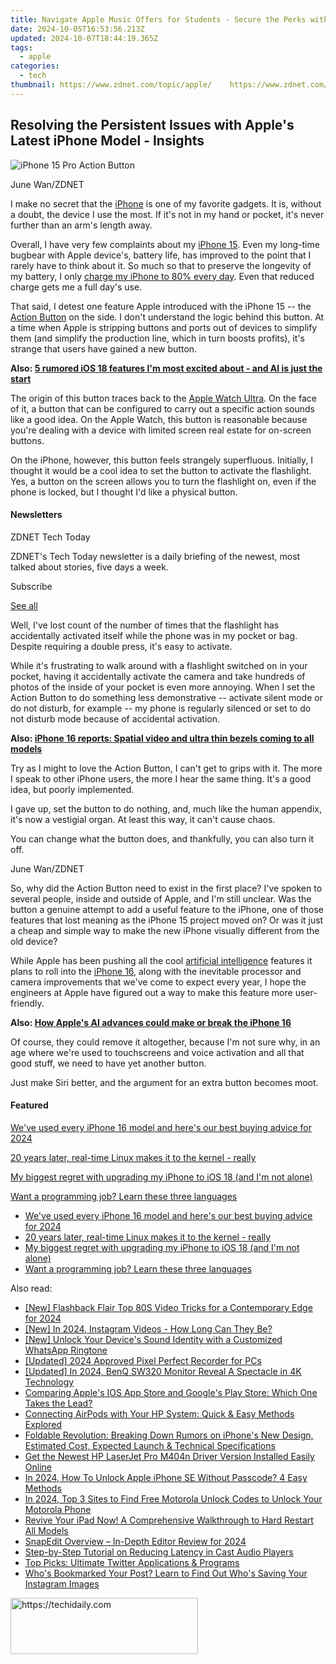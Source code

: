 ```yaml
---
title: Navigate Apple Music Offers for Students - Secure the Perks with Easy Steps!
date: 2024-10-05T16:53:56.213Z
updated: 2024-10-07T18:44:19.365Z
tags:
  - apple
categories:
  - tech
thumbnail: https://www.zdnet.com/topic/apple/    https://www.zdnet.com/a/img/resize/a2e5f286108d26cdcad1569403f85d7025506dec/2023/10/06/4a8acc85-595f-41bc-9ad5-eaac5903114d/img-1670.jpg?width=170&height=96&fit=crop&auto=webp
---
```


## Resolving the Persistent Issues with Apple's Latest iPhone Model - Insights

![iPhone 15 Pro Action Button](https://www.zdnet.com/a/img/resize/9e472a843c7f4d66edf60718d57f4713566ed10b/2023/09/12/a6948dbf-9491-4045-93a5-46764f0ab0f2/iphone-15-pro-titanium-action-button.jpg?auto=webp&width=1280)

June Wan/ZDNET

I make no secret that the [iPhone](https://www.zdnet.com/article/best-iphone/) is one of my favorite gadgets. It is, without a doubt, the device I use the most. If it's not in my hand or pocket, it's never further than an arm's length away.

Overall, I have very few complaints about my [iPhone 15](https://www.zdnet.com/article/iphone-15-plus-review/). Even my long-time bugbear with Apple device's, battery life, has improved to the point that I rarely have to think about it. So much so that to preserve the longevity of my battery, I only [charge my iPhone to 80% every day](https://www.zdnet.com/article/how-to-turn-on-80-charging-limit-on-the-iphone-15-to-save-battery-health/). Even that reduced charge gets me a full day's use.

That said, I detest one feature Apple introduced with the iPhone 15 -- the [Action Button](https://www.zdnet.com/article/how-to-use-the-iphone-15-pros-new-action-button-to-do-just-about-anything/) on the side. I don't understand the logic behind this button. At a time when Apple is stripping buttons and ports out of devices to simplify them (and simplify the production line, which in turn boosts profits), it's strange that users have gained a new button.

**Also: [5 rumored iOS 18 features I'm most excited about - and AI is just the start](https://www.zdnet.com/article/5-rumored-ios-18-features-im-most-excited-about-and-ai-is-just-the-start/)**

The origin of this button traces back to the [Apple Watch Ultra](https://www.zdnet.com/article/i-spent-a-week-with-the-apple-watch-ultra-2-and-heres-what-stood-out-the-most/). On the face of it, a button that can be configured to carry out a specific action sounds like a good idea. On the Apple Watch, this button is reasonable because you're dealing with a device with limited screen real estate for on-screen buttons.

On the iPhone, however, this button feels strangely superfluous. Initially, I thought it would be a cool idea to set the button to activate the flashlight. Yes, a button on the screen allows you to turn the flashlight on, even if the phone is locked, but I thought I'd like a physical button.

#### Newsletters

ZDNET Tech Today

ZDNET's Tech Today newsletter is a daily briefing of the newest, most talked about stories, five days a week.

 Subscribe

[See all](https://www.zdnet.com/newsletters/)

Well, I've lost count of the number of times that the flashlight has accidentally activated itself while the phone was in my pocket or bag. Despite requiring a double press, it's easy to activate.

While it's frustrating to walk around with a flashlight switched on in your pocket, having it accidentally activate the camera and take hundreds of photos of the inside of your pocket is even more annoying. When I set the Action Button to do something less demonstrative -- activate silent mode or do not disturb, for example -- my phone is regularly silenced or set to do not disturb mode because of accidental activation.

**Also: [iPhone 16 reports: Spatial video and ultra thin bezels coming to all models](https://www.zdnet.com/article/iphone-16-reports-spatial-video-and-ultra-thin-bezels-coming-to-all-models/)**

Try as I might to love the Action Button, I can't get to grips with it. The more I speak to other iPhone users, the more I hear the same thing. It's a good idea, but poorly implemented.

I gave up, set the button to do nothing, and, much like the human appendix, it's now a vestigial organ. At least this way, it can't cause chaos.

You can change what the button does, and thankfully, you can also turn it off.

June Wan/ZDNET

So, why did the Action Button need to exist in the first place? I've spoken to several people, inside and outside of Apple, and I'm still unclear. Was the button a genuine attempt to add a useful feature to the iPhone, one of those features that lost meaning as the iPhone 15 project moved on? Or was it just a cheap and simple way to make the new iPhone visually different from the old device?

While Apple has been pushing all the cool [artificial intelligence](https://www.zdnet.com/article/what-is-ai-heres-everything-you-need-to-know-about-artificial-intelligence/) features it plans to roll into the [iPhone 16](https://www.zdnet.com/article/im-an-android-user-but-these-three-iphone-16-features-would-win-me-over/), along with the inevitable processor and camera improvements that we've come to expect every year, I hope the engineers at Apple have figured out a way to make this feature more user-friendly. 

**Also: [How Apple's AI advances could make or break the iPhone 16](https://www.zdnet.com/article/how-apples-ai-advances-could-make-or-break-the-iphone-16/)**

Of course, they could remove it altogether, because I'm not sure why, in an age where we're used to touchscreens and voice activation and all that good stuff, we need to have yet another button.

Just make Siri better, and the argument for an extra button becomes moot.

#### Featured

[We've used every iPhone 16 model and here's our best buying advice for 2024](https://www.zdnet.com/article/iphone-16-pro-max-buying-advice-2024/ "We've used every iPhone 16 model and here's our best buying advice for 2024")

[20 years later, real-time Linux makes it to the kernel - really](https://www.zdnet.com/article/20-years-later-real-time-linux-makes-it-to-the-kernel-really/ "20 years later, real-time Linux makes it to the kernel - really")

[My biggest regret with upgrading my iPhone to iOS 18 (and I'm not alone)](https://www.zdnet.com/article/my-biggest-regret-with-upgrading-my-iphone-to-ios-18-and-im-not-alone/ "My biggest regret with upgrading my iPhone to iOS 18 (and I'm not alone)")

[Want a programming job? Learn these three languages](https://www.zdnet.com/article/want-a-programming-job-learn-these-three-languages/ "Want a programming job? Learn these three languages")

* [We've used every iPhone 16 model and here's our best buying advice for 2024](https://www.zdnet.com/article/iphone-16-pro-max-buying-advice-2024/ "We've used every iPhone 16 model and here's our best buying advice for 2024")
* [20 years later, real-time Linux makes it to the kernel - really](https://www.zdnet.com/article/20-years-later-real-time-linux-makes-it-to-the-kernel-really/ "20 years later, real-time Linux makes it to the kernel - really")
* [My biggest regret with upgrading my iPhone to iOS 18 (and I'm not alone)](https://www.zdnet.com/article/my-biggest-regret-with-upgrading-my-iphone-to-ios-18-and-im-not-alone/ "My biggest regret with upgrading my iPhone to iOS 18 (and I'm not alone)")
* [Want a programming job? Learn these three languages](https://www.zdnet.com/article/want-a-programming-job-learn-these-three-languages/ "Want a programming job? Learn these three languages")

<ins class="adsbygoogle"
     style="display:block"
     data-ad-format="autorelaxed"
     data-ad-client="ca-pub-7571918770474297"
     data-ad-slot="1223367746"></ins>

<ins class="adsbygoogle"
     style="display:block"
     data-ad-client="ca-pub-7571918770474297"
     data-ad-slot="8358498916"
     data-ad-format="auto"
     data-full-width-responsive="true"></ins>

<span class="atpl-alsoreadstyle">Also read:</span>
<div><ul>
<li><a href="https://fox-info.techidaily.com/new-flashback-flair-top-80s-video-tricks-for-a-contemporary-edge-for-2024/"><u>[New] Flashback Flair Top 80S Video Tricks for a Contemporary Edge for 2024</u></a></li>
<li><a href="https://instagram-video-files.techidaily.com/new-in-2024-instagram-videos-how-long-can-they-be/"><u>[New] In 2024, Instagram Videos - How Long Can They Be?</u></a></li>
<li><a href="https://some-skills.techidaily.com/new-unlock-your-devices-sound-identity-with-a-customized-whatsapp-ringtone/"><u>[New] Unlock Your Device's Sound Identity with a Customized WhatsApp Ringtone</u></a></li>
<li><a href="https://digital-screen-recording.techidaily.com/updated-2024-approved-pixel-perfect-recorder-for-pcs/"><u>[Updated] 2024 Approved Pixel Perfect Recorder for PCs</u></a></li>
<li><a href="https://fox-boxes.techidaily.com/updated-in-2024-benq-sw320-monitor-reveal-a-spectacle-in-4k-technology/"><u>[Updated] In 2024, BenQ SW320 Monitor Reveal A Spectacle in 4K Technology</u></a></li>
<li><a href="https://tech-recovery.techidaily.com/comparing-apples-ios-app-store-and-googles-play-store-which-one-takes-the-lead/"><u>Comparing Apple's IOS App Store and Google's Play Store: Which One Takes the Lead?</u></a></li>
<li><a href="https://tech-recovery.techidaily.com/connecting-airpods-with-your-hp-system-quick-and-easy-methods-explored/"><u>Connecting AirPods with Your HP System: Quick & Easy Methods Explored</u></a></li>
<li><a href="https://tech-recovery.techidaily.com/foldable-revolution-breaking-down-rumors-on-iphones-new-design-estimated-cost-expected-launch-and-technical-specifications/"><u>Foldable Revolution: Breaking Down Rumors on iPhone's New Design, Estimated Cost, Expected Launch & Technical Specifications</u></a></li>
<li><a href="https://hardware-help.techidaily.com/get-the-newest-hp-laserjet-pro-m404n-driver-version-installed-easily-online/"><u>Get the Newest HP LaserJet Pro M404n Driver Version Installed Easily Online</u></a></li>
<li><a href="https://ios-unlock.techidaily.com/in-2024-how-to-unlock-apple-iphone-se-without-passcode-4-easy-methods-by-drfone-ios/"><u>In 2024, How To Unlock Apple iPhone SE Without Passcode? 4 Easy Methods</u></a></li>
<li><a href="https://sim-unlock.techidaily.com/in-2024-top-3-sites-to-find-free-motorola-unlock-codes-to-unlock-your-motorola-phone-by-drfone-android/"><u>In 2024, Top 3 Sites to Find Free Motorola Unlock Codes to Unlock Your Motorola Phone</u></a></li>
<li><a href="https://tech-recovery.techidaily.com/revive-your-ipad-now-a-comprehensive-walkthrough-to-hard-restart-all-models/"><u>Revive Your iPad Now! A Comprehensive Walkthrough to Hard Restart All Models</u></a></li>
<li><a href="https://extra-guidance.techidaily.com/snapedit-overview-in-depth-editor-review-for-2024/"><u>SnapEdit Overview – In-Depth Editor Review for 2024</u></a></li>
<li><a href="https://tech-recovery.techidaily.com/step-by-step-tutorial-on-reducing-latency-in-cast-audio-players/"><u>Step-by-Step Tutorial on Reducing Latency in Cast Audio Players</u></a></li>
<li><a href="https://tech-recovery.techidaily.com/top-picks-ultimate-twitter-applications-and-programs/"><u>Top Picks: Ultimate Twitter Applications & Programs</u></a></li>
<li><a href="https://tech-recovery.techidaily.com/whos-bookmarked-your-post-learn-to-find-out-whos-saving-your-instagram-images/"><u>Who's Bookmarked Your Post? Learn to Find Out Who's Saving Your Instagram Images</u></a></li>
</ul></div>

<!-- affiliate ads begin -->
<a href="https://laganoo.pxf.io/c/5597632/1528685/16446" target="_top" id="1528685">
  <img src="//a.impactradius-go.com/display-ad/16446-1528685" border="0" alt="https://techidaily.com" width="300" height="90"/>
</a>
<img height="0" width="0" src="https://laganoo.pxf.io/i/5597632/1528685/16446" style="position:absolute;visibility:hidden;" border="0" />
<!-- affiliate ads end -->

